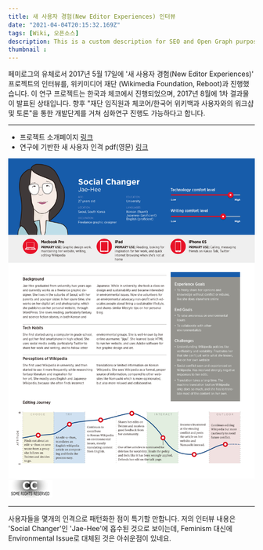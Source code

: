 ```yaml
---
title: 새 사용자 경험(New Editor Experiences) 인터뷰
date: "2021-04-04T20:15:32.169Z"
tags: [Wiki, 오픈소스]
description: This is a custom description for SEO and Open Graph purposes
thumbnail :
---
```


페미로그의 유체로서 2017년 5월 17일에 '새 사용자 경험(New Editor Experiences)' 프로젝트의 인터뷰를, 위키미디어 재단 (Wikimedia Foundation, Reboot)과 진행했습니다. 이 연구 프로젝트는 한국과 체코에서 진행되었으며, 2017년 8월에 1차 결과물이 발표된 상태입니다. 향후 "재단 임직원과 체코어/한국어 위키백과 사용자와의 워크샵 및 토론"을 통한 개발단계를 거쳐 심화연구 진행도 가능하다고 합니다.

---

- 프로젝트 소개페이지 <a href="https://www.mediawiki.org/wiki/New_Editor_Experiences/ko" targt="_blank"> 링크 </a>
- 연구에 기반한 새 사용자 인격 pdf(영문) <a href="https://meta.wikimedia.org/wiki/File:New_Editor_Experiences_user_personas,_August_2017.pdf" targt="_blank"> 링크 </a>

![New_Editor_Experiences_user_personas_August_2017-13](./New_Editor_Experiences_user_personas_August_2017-13.jpg)
![CC_some_rights_reserved](./CC_some_rights_reserved.png)

---

사용자들을 몇개의 인격으로 패턴화한 점이 특기할 만합니다. 저의 인터뷰 내용은 'Social Changer'인 'Jae-Hee'에 흡수된 것으로 보이는데, Feminism 대신에 Environmental Issue로 대체된 것은 아쉬운점이 있네요.
